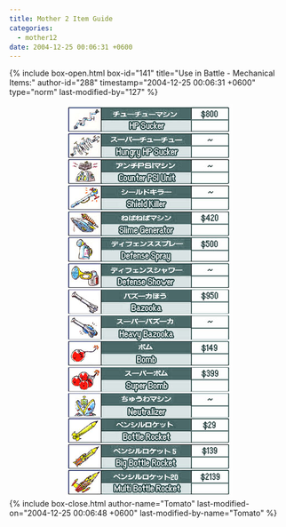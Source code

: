 ```yaml
---
title: Mother 2 Item Guide
categories:
  - mother12
date: 2004-12-25 00:06:31 +0600
---
```

{% include box-open.html box-id="141" title="Use in Battle - Mechanical Items:" author-id="288" timestamp="2004-12-25 00:06:31 +0600" type="norm" last-modified-by="127" %}
<center><img src="mechbattleitems.jpg" /></center>
{% include box-close.html author-name="Tomato" last-modified-on="2004-12-25 00:06:48 +0600" last-modified-by-name="Tomato" %}
